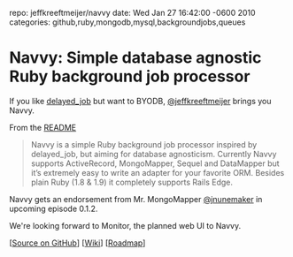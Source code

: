repo: jeffkreeftmeijer/navvy
date: Wed Jan 27 16:42:00 -0600 2010
categories: github,ruby,mongodb,mysql,backgroundjobs,queues

#  Navvy: Simple database agnostic Ruby background job processor

If you like [delayed_job](http://github.com/tobi/delayed_job) but want to BYODB, [@jeffkreeftmeijer](http://github.com/jeffkreeftmeijer) brings you Navvy. 

From the [README](http://github.com/jeffkreeftmeijer/navvy#readme)

> Navvy is a simple Ruby background job processor inspired by delayed_job, but aiming for database agnosticism. Currently Navvy supports ActiveRecord, MongoMapper, Sequel and DataMapper but it’s extremely easy to write an adapter for your favorite ORM. Besides plain Ruby (1.8 & 1.9) it completely supports Rails Edge.

Navvy gets an endorsement from Mr. MongoMapper [@jnunemaker](http://github.com/jnunemaker) in upcoming episode 0.1.2.

We're looking forward to Monitor, the planned web UI to Navvy.

[[Source on GitHub](http://github.com/jeffkreeftmeijer/navvy)] [[Wiki](http://wiki.github.com/jeffkreeftmeijer/navvy/)] [[Roadmap](http://wiki.github.com/jeffkreeftmeijer/navvy/roadmap)]
